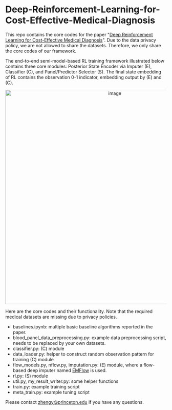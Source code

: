 # Deep-Reinforcement-Learning-for-Cost-Effective-Medical-Diagnosis
This repo contains the core codes for the paper "[Deep Reinforcement Learning for Cost-Effective Medical Diagnosis](https://openreview.net/forum?id=0WVNuEnqVu)". Due to the data privacy policy, we are not allowed to share the datasets. Therefore, we only share the core codes of our framework. 

The end-to-end semi-model-based RL training framework illustrated below contains three core modules: Posterior State Encoder via Imputer (E), Classifier (C), and Panel/Predictor Selector (S). The final state embedding of RL contains the observation 0-1 indicator, embedding output by (E) and (C).
<p align="center">
<img width="668" alt="image" src="https://user-images.githubusercontent.com/41489420/221870344-4b573367-0801-47f3-a644-f537f7d78271.png">
</p>

Here are the core codes and their functionality. Note that the required medical datasets are missing due to privacy policies.

- baselines.ipynb: multiple basic baseline algorithms reported in the paper.
- blood_panel_data_preprocessing.py: example data preprocessing script, needs to be replaced by your own datasets.
- classifier.py: (C) module
- data_loader.py: helper to construct random observation pattern for training (C) module 
- flow_models.py, nflow.py, imputation.py: (E) module, where a flow-based deep imputer named [EMFlow](https://github.com/guipenaufv/EMFlow) is used.
- rl.py: (S) module
- util.py, my_result_writer.py: some helper functions
- train.py: example training script
- meta_train.py: example tuning script

Please contact <zhengy@princeton.edu> if you have any questions.
